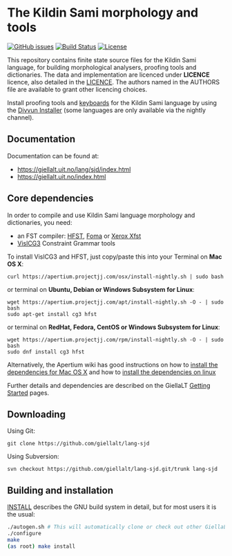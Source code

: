 The Kildin Sami morphology and tools
==========================================

[![GitHub issues](https://img.shields.io/github/issues-raw/giellalt/lang-sjd)](https://github.com/giellalt/lang-sjd/issues)
[![Build Status](https://github.com/giellalt/lang-sjd/workflows/Speller%20CI+CD/badge.svg)](https://github.com/giellalt/lang-sjd/actions)
[![License](https://img.shields.io/github/license/giellalt/lang-sjd)](https://raw.githubusercontent.com/giellalt/lang-sjd/develop/LICENSE)

This repository contains finite state source files for the Kildin Sami language,
for building morphological analysers, proofing tools
and dictionaries. The data and implementation are licenced under __LICENCE__
licence, also detailed in the
[LICENCE](https://github.com/giellalt/lang-sjd/blob/develop/LICENCE). The
authors named in the AUTHORS file are available to grant other licencing
choices.

Install proofing tools and [keyboards](https://github.com/giellalt/keyboard-sjd)
for the Kildin Sami language by using the [Divvun Installer](http://divvun.no)
(some languages are only available via the nightly channel).

Documentation
-------------

Documentation can be found at:

-   <https://giellalt.uit.no/lang/sjd/index.html>
-   <https://giellalt.uit.no/index.html>

Core dependencies
-----------------

In order to compile and use Kildin Sami language morphology and
dictionaries, you need:

- an FST compiler: [HFST](https://github.com/hfst/hfst), [Foma](https://github.com/mhulden/foma) or [Xerox Xfst](https://web.stanford.edu/~laurik/fsmbook/home.html)
- [VislCG3](https://visl.sdu.dk/svn/visl/tools/vislcg3/trunk) Constraint Grammar tools

To install VislCG3 and HFST, just copy/paste this into your Terminal on **Mac OS X**:

```
curl https://apertium.projectjj.com/osx/install-nightly.sh | sudo bash
```

or terminal on **Ubuntu, Debian or Windows Subsystem for Linux**:

```
wget https://apertium.projectjj.com/apt/install-nightly.sh -O - | sudo bash
sudo apt-get install cg3 hfst
```

or terminal on **RedHat, Fedora, CentOS or Windows Subsystem for Linux**:

```
wget https://apertium.projectjj.com/rpm/install-nightly.sh -O - | sudo bash
sudo dnf install cg3 hfst
```

Alternatively, the Apertium wiki has good instructions on how to [install the dependencies for Mac
OS X](https://wiki.apertium.org/wiki/Apertium_on_Mac_OS_X) and how to [install
the dependencies on
linux](https://wiki.apertium.org/wiki/Installation_of_grammar_libraries)

Further details and dependencies are described on the GiellaLT [Getting Started](https://giellalt.uit.no/infra/GettingStarted.html) pages.

Downloading
-----------

Using Git:
```
git clone https://github.com/giellalt/lang-sjd
```

Using Subversion:
```
svn checkout https://github.com/giellalt/lang-sjd.git/trunk lang-sjd
```

Building and installation
-------------------------

[INSTALL](https://github.com/giellalt/lang-sjd/blob/develop/INSTALL)
describes the GNU build system in detail, but for most users it is the usual:

```sh
./autogen.sh # This will automatically clone or check out other GiellaLT dependencies
./configure
make
(as root) make install
```
